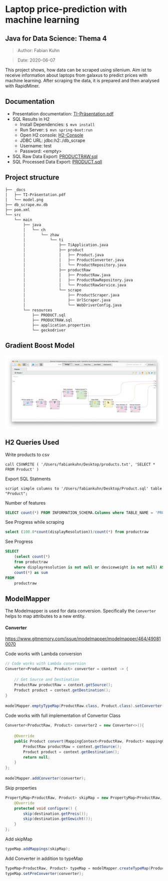 # Laptop price-prediction with machine learning
## Java for Data Science: Thema 4

> Author: Fabian Kuhn

> Date: 2020-06-07

This project shows, how data can be scraped using silenium. Aim ist to receive information about laptops from galaxus to predict prices with machine learning. After scraping the data, it is prepared and then analysed with RapidMiner.

## Documentation
- Presentation documentation: [TI-Präsentation.pdf](_docs/TI-Präsentation.pdf)
- SQL Results in H2
    - Install Dependencies: `$ mvn install`
    - Run Server: `$ mvn spring-boot:run`
    - Open H2 console: [H2-Console](http://localhost:8081/console/login.jsp?jsessionid=896aecddd4c34229b7f00fbe25716123)
    - JDBC URL: jdbc:h2:./db_scrape
    - Username: test
    - Password: \<empty\>
- SQL Raw Data Export: [PRODUCTRAW.sql](src/main/resources/PRODUCTRAW.sql)
- SQL Processed Data Export: [PRODUCT.sqll](src/main/resources/PRODUCT.sql)

## Project structure
```
├── _docs
│   ├── TI-Präsentation.pdf
│   └── model.png
├── db_scrape.mv.db
├── pom.xml
└── src
    └── main
        ├── java
        │   └── ch
        │       └── zhaw
        │           └── ti
        │               ├── TiApplication.java
        │               ├── product
        │               │   ├── Product.java
        │               │   ├── ProductConverter.java
        │               │   └── ProductRepository.java
        │               ├── productRaw
        │               │   ├── ProductRaw.java
        │               │   ├── ProductRawRepository.java
        │               │   └── ProductRawService.java
        │               └── scrape
        │                   ├── ProductScraper.java
        │                   ├── UrlScraper.java
        │                   └── WebDriverConfig.java
        └── resources
            ├── PRODUCT.sql
            ├── PRODUCTRAW.sql
            ├── application.properties
            └── geckodriver

```

## Gradient Boost Model
![Gradient Boost Model](_docs/model.png)

## H2 Queries Used
Write products to csv
```h2
call CSVWRITE ( '/Users/fabiankuhn/Desktop/products.txt', 'SELECT * FROM Product' ) 
```

Export SQL Statments
```h2
script simple columns to '/Users/fabiankuhn/Desktop/Product.sql' table "Product";
```

Number of features
```sql
SELECT count(*) FROM INFORMATION_SCHEMA.Columns where TABLE_NAME = 'PRODUCTRAW'
```

See Progress while scraping
```sql
select (100.0*count(displayResolution))/count(*) from productraw
```

See Progress
```sql
SELECT 
    (select count(*) 
    from productraw
    where displayresolution is not null or deviceweight is not null) AS finished,
    count(*) as sum
FROM
    productraw
```


## ModelMapper
The Modelmapper is used for data conversion. Specifically the `Converter` helps to map attributes to a new entity.

#### Converter
https://www.gitmemory.com/issue/modelmapper/modelmapper/464/490810070

Code works with Lambda conversion
```java
// Code works with Lambda conversion
Converter<ProductRaw, Product> converter = context -> {

    // Get Source and Destination
    ProductRaw productRaw = context.getSource();
    Product product = context.getDestination();
}

modelMapper.emptyTypeMap(ProductRaw.class, Product.class).setConverter(converter);
```

Code works with full implementation of Convertor Class
```java
Converter<ProductRaw, Product> converter2 = new Converter<>(){

    @Override
    public Product convert(MappingContext<ProductRaw, Product> mappingContext) {
        ProductRaw productRaw = context.getSource();
        Product product = context.getDestination();
        return null;
    }
};

modelMapper.addConverter(converter);
```

Skip properties
```java
PropertyMap<ProductRaw, Product> skipMap = new PropertyMap<ProductRaw, Product>(){
    @Override
    protected void configure() {
        skip(destination.getPreis());
        skip(destination.getGewicht());
    }
};
```

Add skipMap
```java
typeMap.addMappings(skipMap);
```

Add Converter in addition to typeMap

```java
TypeMap<ProductRaw, Product> typeMap = modelMapper.createTypeMap(ProductRaw.class, Product.class);
typeMap.setPreConverter(converter);
```
